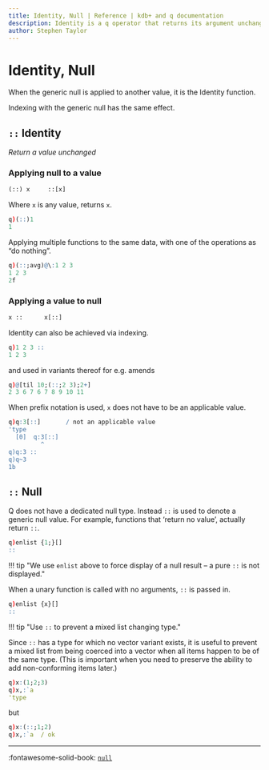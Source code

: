 ```yaml
---
title: Identity, Null | Reference | kdb+ and q documentation
description: Identity is a q operator that returns its argument unchanged. Null is a generic null value.
author: Stephen Taylor
---
```

# Identity, Null



When the generic null is applied to another value, it is the Identity function.

Indexing with the generic null has the same effect.


## `::` Identity

_Return a value unchanged_


### Applying null to a value

```txt
(::) x     ::[x]
```
  
Where `x` is any value, returns `x`.

```q
q)(::)1
1
```

Applying multiple functions to the same data, with one of the operations as “do nothing”.

```q
q)(::;avg)@\:1 2 3
1 2 3
2f
```


### Applying a value to null

```txt
x ::      x[::]
```
  
Identity can also be achieved via indexing.

```q
q)1 2 3 ::
1 2 3
```

and used in variants thereof for e.g. amends

```q
q)@[til 10;(::;2 3);2+]
2 3 6 7 6 7 8 9 10 11
```

When prefix notation is used, `x` does not have to be an applicable value.

```q
q)q:3[::]       / not an applicable value
'type
  [0]  q:3[::]
         ^
q)q:3 ::
q)q~3
1b
```


## `::` Null

Q does not have a dedicated null type. Instead `::` is used to denote a generic null value. For example, functions that ‘return no value’, actually return `::`.

```q
q)enlist {1;}[]
::
```

!!! tip "We use `enlist` above to force display of a null result – a pure `::` is not displayed."

When a unary function is called with no arguments, `::` is passed in.

```q
q)enlist {x}[]
::
```

!!! tip "Use `::` to prevent a mixed list changing type."

Since `::` has a type for which no vector variant exists, it is useful to prevent a mixed list from being coerced into a vector when all items happen to be of the same type. (This is important when you need to preserve the ability to add non-conforming items later.)

```q
q)x:(1;2;3)
q)x,:`a
'type
```

but

```q
q)x:(::;1;2)
q)x,:`a  / ok
```

----

:fontawesome-solid-book:
[`null`](null.md)